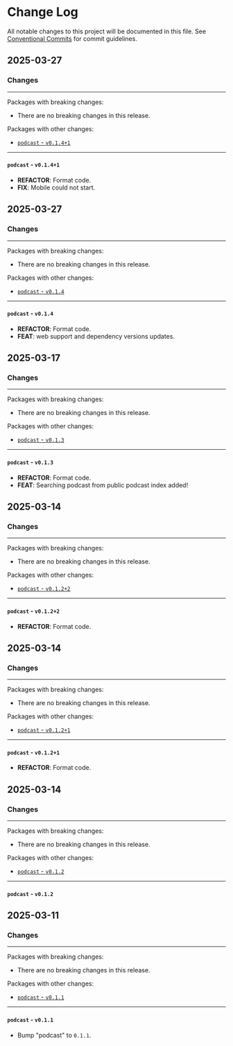 # Change Log

All notable changes to this project will be documented in this file.
See [Conventional Commits](https://conventionalcommits.org) for commit guidelines.

## 2025-03-27

### Changes

---

Packages with breaking changes:

 - There are no breaking changes in this release.

Packages with other changes:

 - [`podcast` - `v0.1.4+1`](#podcast---v0141)

---

#### `podcast` - `v0.1.4+1`

 - **REFACTOR**: Format code.
 - **FIX**: Mobile could not start.


## 2025-03-27

### Changes

---

Packages with breaking changes:

 - There are no breaking changes in this release.

Packages with other changes:

 - [`podcast` - `v0.1.4`](#podcast---v014)

---

#### `podcast` - `v0.1.4`

 - **REFACTOR**: Format code.
 - **FEAT**: web support and dependency versions updates.


## 2025-03-17

### Changes

---

Packages with breaking changes:

 - There are no breaking changes in this release.

Packages with other changes:

 - [`podcast` - `v0.1.3`](#podcast---v013)

---

#### `podcast` - `v0.1.3`

 - **REFACTOR**: Format code.
 - **FEAT**: Searching podcast from public podcast index added!


## 2025-03-14

### Changes

---

Packages with breaking changes:

 - There are no breaking changes in this release.

Packages with other changes:

 - [`podcast` - `v0.1.2+2`](#podcast---v0122)

---

#### `podcast` - `v0.1.2+2`

 - **REFACTOR**: Format code.


## 2025-03-14

### Changes

---

Packages with breaking changes:

 - There are no breaking changes in this release.

Packages with other changes:

 - [`podcast` - `v0.1.2+1`](#podcast---v0121)

---

#### `podcast` - `v0.1.2+1`

 - **REFACTOR**: Format code.


## 2025-03-14

### Changes

---

Packages with breaking changes:

 - There are no breaking changes in this release.

Packages with other changes:

 - [`podcast` - `v0.1.2`](#podcast---v012)

---

#### `podcast` - `v0.1.2`


## 2025-03-11

### Changes

---

Packages with breaking changes:

 - There are no breaking changes in this release.

Packages with other changes:

 - [`podcast` - `v0.1.1`](#podcast---v011)

---

#### `podcast` - `v0.1.1`

 - Bump "podcast" to `0.1.1`.

